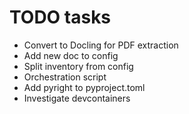 # TODO tasks

- Convert to Docling for PDF extraction
- Add new doc to config
- Split inventory from config
- Orchestration script
- Add pyright to pyproject.toml
- Investigate devcontainers

